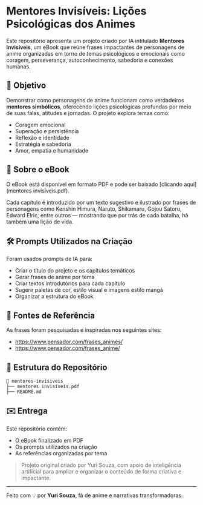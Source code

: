 
# Mentores Invisíveis: Lições Psicológicas dos Animes

Este repositório apresenta um projeto criado por IA intitulado **Mentores Invisíveis**, um eBook que reúne frases impactantes de personagens de anime organizadas em torno de temas psicológicos e emocionais como coragem, perseverança, autoconhecimento, sabedoria e conexões humanas.

## 🎯 Objetivo

Demonstrar como personagens de anime funcionam como verdadeiros **mentores simbólicos**, oferecendo lições psicológicas profundas por meio de suas falas, atitudes e jornadas. O projeto explora temas como:

- Coragem emocional
- Superação e persistência
- Reflexão e identidade
- Estratégia e sabedoria
- Amor, empatia e humanidade

## 📘 Sobre o eBook

O eBook está disponível em formato PDF e pode ser baixado [clicando aqui](mentores invisíveis.pdf).

Cada capítulo é introduzido por um texto sugestivo e ilustrado por frases de personagens como Kenshin Himura, Naruto, Shikamaru, Gojou Satoru, Edward Elric, entre outros — mostrando que por trás de cada batalha, há também uma lição de vida.

## 🛠️ Prompts Utilizados na Criação

Foram usados prompts de IA para:

- Criar o título do projeto e os capítulos temáticos
- Gerar frases de anime por tema
- Criar textos introdutórios para cada capítulo
- Sugerir paletas de cor, estilo visual e imagens estilo mangá
- Organizar a estrutura do eBook

## 🔗 Fontes de Referência

As frases foram pesquisadas e inspiradas nos seguintes sites:

- https://www.pensador.com/frases_animes/
- https://www.pensador.com/frases_anime/

## 📂 Estrutura do Repositório

```
📁 mentores-invisiveis
├── mentores invisíveis.pdf
├── README.md
```

## ✉️ Entrega

Este repositório contém:
- O eBook finalizado em PDF
- Os prompts utilizados na criação
- As referências organizadas por tema

> Projeto original criado por Yuri Souza, com apoio de inteligência artificial para ampliar e organizar o conteúdo de forma criativa e impactante.

---

Feito com 💡 por **Yuri Souza**, fã de anime e narrativas transformadoras.
